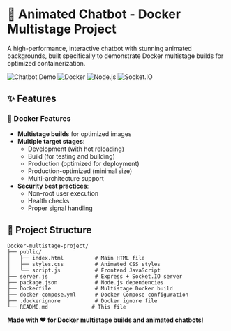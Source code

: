 # 🚀 Animated Chatbot - Docker Multistage Project

A high-performance, interactive chatbot with stunning animated backgrounds, built specifically to demonstrate Docker multistage builds for optimized containerization.

![Chatbot Demo](https://img.shields.io/badge/Status-Ready-brightgreen)
![Docker](https://img.shields.io/badge/Docker-Multistage-blue)
![Node.js](https://img.shields.io/badge/Node.js-18+-green)
![Socket.IO](https://img.shields.io/badge/Socket.IO-Real--time-orange)

## ✨ Features

### 🐳 Docker Features
- **Multistage builds** for optimized images
- **Multiple target stages**:
  - Development (with hot reloading)
  - Build (for testing and building)
  - Production (optimized for deployment)
  - Production-optimized (minimal size)
  - Multi-architecture support
- **Security best practices**:
  - Non-root user execution
  - Health checks
  - Proper signal handling
## 📁 Project Structure

```
Docker-multistage-project/
├── public/
│   ├── index.html          # Main HTML file
│   ├── styles.css          # Animated CSS styles
│   └── script.js           # Frontend JavaScript
├── server.js               # Express + Socket.IO server
├── package.json            # Node.js dependencies
├── Dockerfile              # Multistage Docker build
├── docker-compose.yml      # Docker Compose configuration
├── .dockerignore           # Docker ignore file
└── README.md              # This file
```
**Made with ❤️ for Docker multistage builds and animated chatbots!**
